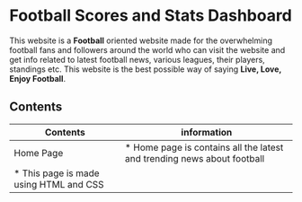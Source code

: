 # Football Scores and Stats Dashboard

This website is a **Football** oriented website made for the overwhelming football fans and followers around the world who can visit the website and get info related to latest football news, various leagues, their players, standings etc. This website is the best possible way of saying **Live, Love, Enjoy Football**.


## Contents

Contents | information
------------ | -------------
Home Page | * Home page is contains all the latest and trending news about football
| * This page is made using HTML and CSS
